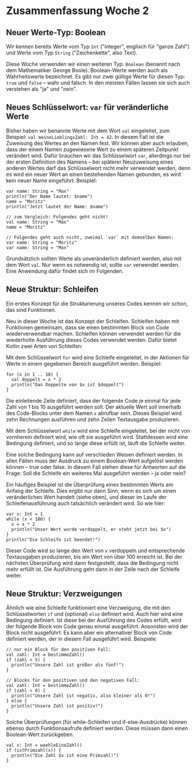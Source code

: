 # Zusammenfassung Woche 2

## Neuer Werte-Typ: Boolean

Wir kennen bereits Werte vom Typ `Int`
("integer", englisch für "ganze Zahl")
und Werte vom Typ `String` ("Zeichenkette", also Text).

Diese Woche verwenden wir einen weiteren Typ:
`Boolean` (benannt nach dem Mathematiker George Boole).
Boolean-Werte werden auch als Wahrheitswerte bezeichnet.
Es gibt nur zwei gültige Werte für diesen Typ:
`true` und `false` – wahr und falsch.
In den meisten Fällen lassen sie sich auch verstehen als
"ja" und "nein".

## Neues Schlüsselwort: `var` für veränderliche Werte

Bisher haben wir benannte Werte mit dem Wort `val` eingeleitet,
zum Beispiel: `val meineLieblingsZahl: Int = 42`.
In diesem Fall ist die Zuweisung des Wertes an den Namen fest.
Wir können aber auch erlauben,
dass der einem Namen zugewiesene Wert
zu einem späteren Zeitpunkt verändert wird.
Dafür brauchen wir das Schlüsselwort `var`,
allerdings nur bei der ersten Definition des Namens –
bei späterer Neuzuweisung eines anderen Wertes
darf das Schlüsselwort nicht mehr verwendet werden,
denn es wird ein neuer Wert an einen bestehenden Namen gebunden,
es wird kein neuer Name eingeführt. 
Beispiel:
```
var name: String = "Max"
println("Der Name lautet: $name")
name = "Moritz"
println("Jetzt lautet der Name: $name")

// zum Vergleich: Folgendes geht nicht!
val name: String = "Max"
name = "Moritz"

// Folgendes geht auch nicht, zweimal `var` mit demselben Namen:
var name: String = "Moritz"
var name: String = "Max"
```
Grundsätzlich sollten Werte als unveränderlich definiert werden,
also mit dem Wort `val`.
Nur wenn es notwendig ist, sollte `var` verwendet werden.
Eine Anwendung dafür findet sich im Folgenden.

## Neue Struktur: Schleifen

Ein erstes Konzept für die Strukturierung unseres Codes
kennen wir schon, das sind Funktionen.

Neu in dieser Woche ist das Konzept der Schleifen.
Schleifen haben mit Funktionen gemeinsam,
dass sie einen bestimmten Block von Code 
wiederverwendbar machen.
Schleifen können verwendet werden 
für die wiederholte Ausführung dieses Codes verwendet werden.
Dafür bietet Kotlin zwei Arten von Schleifen:

Mit dem Schlüsselwort `for` wird eine Schleife eingeleitet,
in der Aktionen 
für Werte in einem gegebenen Bereich ausgeführt werden.
Beispiel:
```
for (x in 1 .. 10) {
  val doppelt = x * 2
  println("Das Doppelte von $x ist $doppelt")
}
```
Die einleitende Zeile definiert,
dass der folgende Code je einmal für jede Zahl von 1 bis 10
ausgeführt werden soll.
Der aktuelle Wert soll innerhalb des Code-Blocks
unter dem Namen `x` abrufbar sein.
Dieses Beispiel wird zehn Rechnungen ausführen 
und zehn Zeilen Textausgabe produzieren.

Mit dem Schlüsselwort `while` wird eine Schleife eingeleitet,
bei der nicht von vornherein definiert wird,
wie oft sie ausgeführt wird.
Stattdessen wird eine Bedingung definiert,
und so lange diese erfüllt ist, läuft die Schleife weiter.

Eine solche Bedingung
kann auf verschieden Weisen definiert werden.
In allen Fällen muss der Ausdruck zu einem Boolean-Wert
aufgelöst werden können – true oder false.
In diesem Fall stehen diese für Antworten auf die Frage:
Soll die Schleife ein weiteres Mal ausgeführt werden –
ja oder nein?

Ein häufiges Beispiel ist die Überprüfung
eines bestimmten Werts am Anfang der Schleife.
Dies ergibt nur dann Sinn,
wenn es sich um einen veränderlichen Wert handelt (siehe oben),
und dieser im Laufe der Schleifenausführung
auch tatsächlich verändert wird.
So wie hier:
```
var x: Int = 1
while (x < 100) {
  x = x * 2
  println("Unser Wert wurde verdoppelt, er steht jetzt bei $x")
}
println("Die Schleife ist beendet!")
```
Dieser Code wird so lange den Wert von `x` verdoppeln
und entsprechende Textausgaben produzieren,
bis ein Wert von über 100 erreicht ist.
Bei der nächsten Überprüfung wird dann festgestellt,
dass die Bedingung nicht mehr erfüllt ist.
Die Ausführung geht dann in der Zeile nach der Schleife weiter.

## Neue Struktur: Verzweigungen

Ähnlich wie eine Schleife funktioniert eine Verzweigung,
die mit den Schlüsselworten `if` und (optional) `else`
definiert wird.
Auch hier wird eine Bedingung definiert.
Ist diese bei der Ausführung des Codes erfüllt,
wird der folgende Block von Code genau einmal ausgeführt.
Ansonsten wird der Block nicht ausgeführt.
Es kann aber ein alternativer Block von Code definiert werden,
der in diesem Fall ausgeführt wird.
Beispiele:
```
// nur ein Block für den positiven Fall:
val zahl: Int = bestimmeZahl()
if (zahl > 5) {
  println("Unsere Zahl ist größer als fünf!")
}
```
```
// Blocks für den positiven und den negativen Fall:
val zahl: Int = bestimmeZahl()
if (zahl < 0) {
  println("Unsere Zahl ist negativ, also kleiner als 0!")
} else {
  println("Unsere Zahl ist positiv!")
}
```

Solche Überprüfungen (für while-Schleifen und if-else-Ausdrücke)
können ebenso durch Funktionsaufrufe definiert werden.
Diese müssen dann einen Boolean-Wert zurückgeben.
```
val x: Int = waehleEineZahl()
if (istPrimzahl(x)) {
  println("Die Zahl $x ist eine Primzahl!")
}
```

